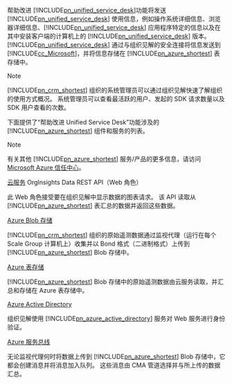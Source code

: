 帮助改进 [!INCLUDE[pn_unified_service_desk](pn-unified-service-desk.md)]功能将发送 [!INCLUDE[pn_unified_service_desk](pn-unified-service-desk.md)] 使用信息，例如操作系统详细信息、浏览器详细信息、[!INCLUDE[pn_unified_service_desk](../includes/pn-unified-service-desk.md)] 应用程序特定的信息以及在其中安装客户端的计算机上的 [!INCLUDE[pn_unified_service_desk](pn-unified-service-desk.md)] 版本。 [!INCLUDE[pn_unified_service_desk](pn-unified-service-desk.md)] 通过与组织见解的安全连接将信息发送到 [!INCLUDE[cc_Microsoft](cc-microsoft.md)]，并将信息存储在 [!INCLUDE[pn_azure_shortest](pn-azure-shortest.md)] 表存储中。
  
> [!NOTE]
>  [!INCLUDE[pn_crm_shortest](pn-crm-shortest.md)] 组织的系统管理员可以通过组织见解快速了解组织的使用方式概况。 系统管理员可以查看最活跃的用户、发起的 SDK 请求数量以及 SDK 用户查看的次数。
  
 下面提供了“帮助改进 Unified Service Desk”功能涉及的 [!INCLUDE[pn_azure_shortest](pn-azure-shortest.md)] 组件和服务的列表。  
  
> [!NOTE]
>  有关其他 [!INCLUDE[pn_azure_shortest](pn-azure-shortest.md)] 服务/产品的更多信息，请访问 [Microsoft Azure 信任中心](https://azure.microsoft.com/en-us/support/trust-center/)。  
  
 [云服务](https://azure.microsoft.com/en-us/services/cloud-services/) OrgInsights Data REST API（Web 角色）  
  
 此 Web 角色接受要在组织见解中显示数据的图表请求。 该 API 读取从 [!INCLUDE[pn_azure_shortest](pn-azure-shortest.md)] 表汇总的数据并返回这些数据。  
  
 [Azure Blob 存储](https://azure.microsoft.com/en-us/services/storage/blobs/)  
  
 [!INCLUDE[pn_crm_shortest](pn-crm-shortest.md)] 组织的原始遥测数据通过监视代理（运行在每个 Scale Group 计算机上）收集并以 Bond 格式（二进制格式）上传到 [!INCLUDE[pn_azure_shortest](pn-azure-shortest.md)] Blob 存储中。  
  
 [Azure 表存储](https://azure.microsoft.com/en-us/services/storage/tables/)  
  
 [!INCLUDE[pn_azure_shortest](pn-azure-shortest.md)] Blob 存储中的原始遥测数据由云服务读取，并汇总和存储在 Azure 表存储中。  
  
 [Azure Active Directory](https://azure.microsoft.com/en-us/services/active-directory/)  
  
 组织见解使用 [!INCLUDE[pn_azure_active_directory](pn-azure-active-directory.md)] 服务对 Web 服务进行身份验证。  
  
 [Azure 服务总线](https://azure.microsoft.com/en-us/services/service-bus/)  
  
 无论监视代理何时将数据上传到 [!INCLUDE[pn_azure_shortest](pn-azure-shortest.md)] Blob 存储中，它都会创建消息并将消息加入队列。 这些消息由 CMA 管道选择并与所上传的数据汇总。